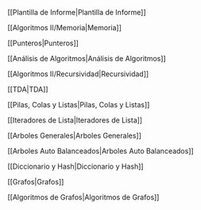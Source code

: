 [[Plantilla de Informe|Plantilla de Informe]]

[[Algoritmos II/Memoria|Memoria]]

[[Punteros|Punteros]]

[[Análisis de Algoritmos|Análisis de Algoritmos]]

[[Algoritmos II/Recursividad|Recursividad]]

[[TDA|TDA]]

[[Pilas, Colas y Listas|Pilas, Colas y Listas]]

[[Iteradores de Lista|Iteradores de Lista]]

[[Arboles Generales|Arboles Generales]]

[[Arboles Auto Balanceados|Arboles Auto Balanceados]]

[[Diccionario y Hash|Diccionario y Hash]]

[[Grafos|Grafos]]

[[Algoritmos de Grafos|Algoritmos de Grafos]]
